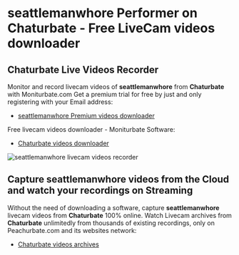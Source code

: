 # seattlemanwhore Performer on Chaturbate - Free LiveCam videos downloader

## Chaturbate Live Videos Recorder

Monitor and record livecam videos of **seattlemanwhore** from **Chaturbate** with Moniturbate.com
Get a premium trial for free by just and only registering with your Email address:
* [seattlemanwhore Premium videos downloader](https://moniturbate.com/request-demo-licence-key.html)

Free livecam videos downloader - Moniturbate Software:
* [Chaturbate videos downloader](https://moniturbate.com/moniturbate-download-software.html)

![seattlemanwhore livecam videos recorder](https://peachurnet.com/templates/moniturbate-software.png)


## Capture seattlemanwhore videos from the Cloud and watch your recordings on Streaming

Without the need of downloading a software, capture **seattlemanwhore** livecam videos from **Chaturbate** 100% online.
Watch Livecam archives from **Chaturbate** unlimitedly from thousands of existing recordings, only on Peachurbate.com and its websites network:
* [Chaturbate videos archives](https://peachurnet.com/)